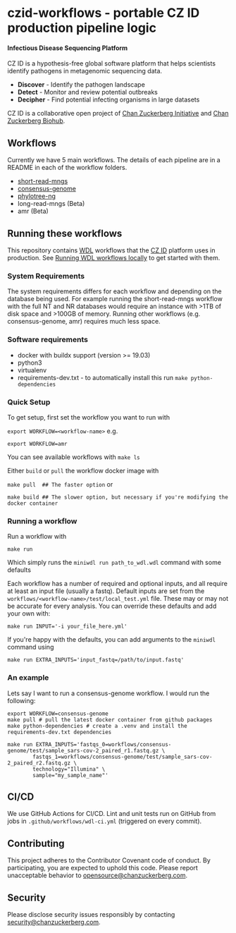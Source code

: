 # czid-workflows - portable CZ ID production pipeline logic

#### Infectious Disease Sequencing Platform
CZ ID is a hypothesis-free global software platform that helps scientists identify pathogens in metagenomic sequencing
data.

- **Discover** - Identify the pathogen landscape
- **Detect** - Monitor and review potential outbreaks
- **Decipher** - Find potential infecting organisms in large datasets

CZ ID is a collaborative open project of [Chan Zuckerberg Initiative](https://www.chanzuckerberg.com/) and
[Chan Zuckerberg Biohub](https://czbiohub.org).

## Workflows
Currently we have 5 main workflows. The details of each pipeline are in a README in each of the workflow folders. 

* [short-read-mngs](workflows/short-read-mngs/README.md) 
* [consensus-genome](workflows/consensus-genome/README.md)
* [phylotree-ng](workflows/phylotree-ng/README.md)
* long-read-mngs (Beta)
* amr (Beta)

## Running these workflows
This repository contains [WDL](https://openwdl.org/) workflows that the [CZ ID](https://czid.org) platform uses in
production. See [Running WDL workflows locally](https://github.com/chanzuckerberg/czid-workflows/wiki/Running-WDL-workflows-locally)
to get started with them.

### System Requirements 
The system requirements differs for each workflow and depending on the database being used. For example running the short-read-mngs workflow with the full NT and NR databases would require an instance with >1TB of disk space and >100GB of memory. Running other workflows (e.g. consensus-genome, amr) requires much less space. 

### Software requirements
* docker with buildx support (version >= 19.03)
* python3 
* virtualenv
* requirements-dev.txt - to automatically install this run `make python-dependencies`

### Quick Setup
To get setup, first set the workflow you want to run with 

```export WORKFLOW=<workflow-name>``` e.g.

```export WORKFLOW=amr```

You can see available workflows with `make ls`

Either `build` or `pull` the workflow docker image with 

```make pull  ## The faster option``` or 

```make build ## The slower option, but necessary if you're modifying the docker container```

### Running a workflow
Run a workflow with 

```make run```

Which simply runs the ```miniwdl run path_to_wdl.wdl``` command with some defaults

Each workflow has a number of required and optional inputs, and all require at least an input file (usually a fastq). Default inputs are set from the `workflows/<workflow-name>/test/local_test.yml` file. These may or may not be accurate for every analysis. You can override these defaults and add your own with:

```make run INPUT='-i your_file_here.yml'```

If you're happy with the defaults, you can add arguments to the `miniwdl` command using 

```make run EXTRA_INPUTS='input_fastq=/path/to/input.fastq' ```

### An example
Lets say I want to run a consensus-genome workflow. I would run the following:

```
export WORKFLOW=consensus-genome
make pull # pull the latest docker container from github packages
make python-dependencies # create a .venv and install the requirements-dev.txt dependencies 

make run EXTRA_INPUTS='fastqs_0=workflows/consensus-genome/test/sample_sars-cov-2_paired_r1.fastq.gz \
        fastqs_1=workflows/consensus-genome/test/sample_sars-cov-2_paired_r2.fastq.gz \
        technology="Illumina" \
        sample="my_sample_name"'
```
## CI/CD

We use GitHub Actions for CI/CD. Lint and unit tests run on GitHub from jobs in `.github/workflows/wdl-ci.yml`
(triggered on every commit).

## Contributing

This project adheres to the Contributor Covenant code of conduct. By participating, you are expected to uphold this code. Please report unacceptable behavior to opensource@chanzuckerberg.com.

## Security

Please disclose security issues responsibly by contacting security@chanzuckerberg.com.
